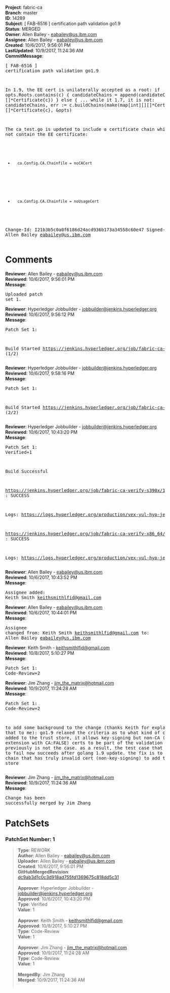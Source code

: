 <strong>Project</strong>: fabric-ca<br><strong>Branch</strong>: master<br><strong>ID</strong>: 14289<br><strong>Subject</strong>: [ FAB-6516 ] certification path validation go1.9<br><strong>Status</strong>: MERGED<br><strong>Owner</strong>: Allen Bailey - eabailey@us.ibm.com<br><strong>Assignee</strong>: Allen Bailey - eabailey@us.ibm.com<br><strong>Created</strong>: 10/6/2017, 9:56:01 PM<br><strong>LastUpdated</strong>: 10/9/2017, 11:24:36 AM<br><strong>CommitMessage</strong>:<br><pre>[ FAB-6516 ] certification path validation go1.9

In 1.9, the EE cert is unilaterally accepted as a root:
if opts.Roots.contains(c) {
     candidateChains = append(candidateChains, []*Certificate{c})
} else {
 ...
while it 1.7, it is not:
    candidateChains, err := c.buildChains(make(map[int][][]*Certificate), []*Certificate{c}, &opts)

The ca_test.go is updated to include a certificate chain which does not contain the EE certificate:

-       ca.Config.CA.Chainfile = noCACert
+       ca.Config.CA.Chainfile = noUsageCert

Change-Id: I21b3b5c0a0f6186d24acd936b173a34558c60e47
Signed-off-by: Allen Bailey <eabailey@us.ibm.com>
</pre><h1>Comments</h1><strong>Reviewer</strong>: Allen Bailey - eabailey@us.ibm.com<br><strong>Reviewed</strong>: 10/6/2017, 9:56:01 PM<br><strong>Message</strong>: <pre>Uploaded patch set 1.</pre><strong>Reviewer</strong>: Hyperledger Jobbuilder - jobbuilder@jenkins.hyperledger.org<br><strong>Reviewed</strong>: 10/6/2017, 9:56:12 PM<br><strong>Message</strong>: <pre>Patch Set 1:

Build Started https://jenkins.hyperledger.org/job/fabric-ca-verify-s390x/1999/ (1/2)</pre><strong>Reviewer</strong>: Hyperledger Jobbuilder - jobbuilder@jenkins.hyperledger.org<br><strong>Reviewed</strong>: 10/6/2017, 9:58:16 PM<br><strong>Message</strong>: <pre>Patch Set 1:

Build Started https://jenkins.hyperledger.org/job/fabric-ca-verify-x86_64/1990/ (2/2)</pre><strong>Reviewer</strong>: Hyperledger Jobbuilder - jobbuilder@jenkins.hyperledger.org<br><strong>Reviewed</strong>: 10/6/2017, 10:43:20 PM<br><strong>Message</strong>: <pre>Patch Set 1: Verified+1

Build Successful 

https://jenkins.hyperledger.org/job/fabric-ca-verify-s390x/1999/ : SUCCESS

Logs: https://logs.hyperledger.org/production/vex-yul-hyp-jenkins-1/fabric-ca-verify-s390x/1999

https://jenkins.hyperledger.org/job/fabric-ca-verify-x86_64/1990/ : SUCCESS

Logs: https://logs.hyperledger.org/production/vex-yul-hyp-jenkins-1/fabric-ca-verify-x86_64/1990</pre><strong>Reviewer</strong>: Allen Bailey - eabailey@us.ibm.com<br><strong>Reviewed</strong>: 10/6/2017, 10:43:52 PM<br><strong>Message</strong>: <pre>Assignee added: Keith Smith <keithsmithlfid@gmail.com></pre><strong>Reviewer</strong>: Allen Bailey - eabailey@us.ibm.com<br><strong>Reviewed</strong>: 10/6/2017, 10:44:01 PM<br><strong>Message</strong>: <pre>Assignee changed from: Keith Smith <keithsmithlfid@gmail.com> to: Allen Bailey <eabailey@us.ibm.com></pre><strong>Reviewer</strong>: Keith Smith - keithsmithlfid@gmail.com<br><strong>Reviewed</strong>: 10/8/2017, 5:10:27 PM<br><strong>Message</strong>: <pre>Patch Set 1: Code-Review+2</pre><strong>Reviewer</strong>: Jim Zhang - jim_the_matrix@hotmail.com<br><strong>Reviewed</strong>: 10/9/2017, 11:24:28 AM<br><strong>Message</strong>: <pre>Patch Set 1: Code-Review+2

to add some background to the change (thanks Keith for explaining that to me): go1.9 relaxed the criteria as to what kind of certs can be added to the trust store, it allows key-signing but non-CA (has extension with CA:FALSE) certs to be part of the validation chain, which previously is not the case. as a result, the test case that is expected to fail now succeeds after golang 1.9 update. the fix is to use a cert chain that has truly invalid cert (non-key-signing) to add to the trust store</pre><strong>Reviewer</strong>: Jim Zhang - jim_the_matrix@hotmail.com<br><strong>Reviewed</strong>: 10/9/2017, 11:24:36 AM<br><strong>Message</strong>: <pre>Change has been successfully merged by Jim Zhang</pre><h1>PatchSets</h1><h3>PatchSet Number: 1</h3><blockquote><strong>Type</strong>: REWORK<br><strong>Author</strong>: Allen Bailey - eabailey@us.ibm.com<br><strong>Uploader</strong>: Allen Bailey - eabailey@us.ibm.com<br><strong>Created</strong>: 10/6/2017, 9:56:01 PM<br><strong>GitHubMergedRevision</strong>: [dc9ab3d1c0c3d918ad755fd1369675c818dd5c31](https://github.com/hyperledger/fabric-ca/commit/dc9ab3d1c0c3d918ad755fd1369675c818dd5c31)<br><br><strong>Approver</strong>: Hyperledger Jobbuilder - jobbuilder@jenkins.hyperledger.org<br><strong>Approved</strong>: 10/6/2017, 10:43:20 PM<br><strong>Type</strong>: Verified<br><strong>Value</strong>: 1<br><br><strong>Approver</strong>: Keith Smith - keithsmithlfid@gmail.com<br><strong>Approved</strong>: 10/8/2017, 5:10:27 PM<br><strong>Type</strong>: Code-Review<br><strong>Value</strong>: 1<br><br><strong>Approver</strong>: Jim Zhang - jim_the_matrix@hotmail.com<br><strong>Approved</strong>: 10/9/2017, 11:24:28 AM<br><strong>Type</strong>: Code-Review<br><strong>Value</strong>: 1<br><br><strong>MergedBy</strong>: Jim Zhang<br><strong>Merged</strong>: 10/9/2017, 11:24:36 AM<br><br></blockquote>